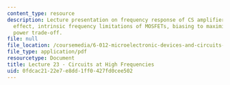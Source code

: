 ```yaml
---
content_type: resource
description: Lecture presentation on frequency response of CS amplifiers, the Miller
  effect, intrinsic frequency limitations of MOSFETs, biasing to maximize speed, and
  power trade-off.
file: null
file_location: /coursemedia/6-012-microelectronic-devices-and-circuits-fall-2009/0fdcac2122e7e8dd1ff0427fd0cee502_MIT6_012F09_lec23.pdf
file_type: application/pdf
resourcetype: Document
title: Lecture 23 - Circuits at High Frequencies
uid: 0fdcac21-22e7-e8dd-1ff0-427fd0cee502
---
```

